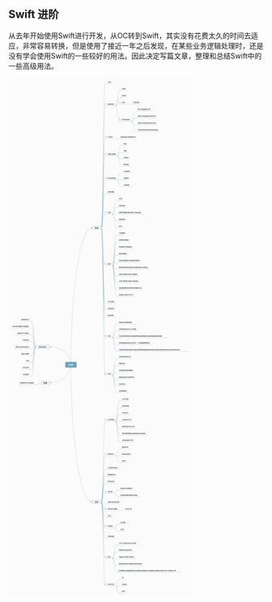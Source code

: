 ## Swift 进阶

从去年开始使用Swift进行开发，从OC转到Swift，其实没有花费太久的时间去适应，非常容易转换，但是使用了接近一年之后发现，在某些业务逻辑处理时，还是没有学会使用Swift的一些较好的用法。因此决定写篇文章，整理和总结Swift中的一些高级用法。


![学习路线图](https://github.com/LeeWongSnail/AdvancedSwift/raw/main/res/Swift.png)







